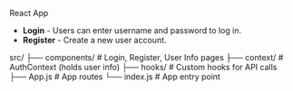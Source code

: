 React App
- **Login** - Users can enter username and password to log in.
- **Register** - Create a new user account.

src/
├── components/     # Login, Register, User Info pages
├── context/        # AuthContext (holds user info)
├── hooks/          # Custom hooks for API calls
├── App.js          # App routes
└── index.js        # App entry point